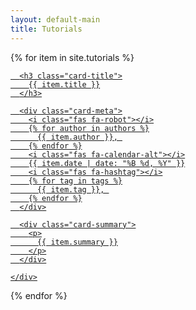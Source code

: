 ```yaml
---
layout: default-main
title: Tutorials
---
```


{% for item in site.tutorials %}

  <div class="card">
  <a href="{{item.url}}">
    <div class="card-body">

      <h3 class="card-title">
        {{ item.title }}
      </h3>

      <div class="card-meta">
        <i class="fas fa-robot"></i>
        {% for author in authors %}
          {{ item.author }}, 
        {% endfor %}
        <i class="fas fa-calendar-alt"></i>
        {{ item.date | date: "%B %d, %Y" }}
        <i class="fas fa-hashtag"></i>
        {% for tag in tags %}
          {{ item.tag }}, 
        {% endfor %}
      </div>

      <div class="card-summary">
        <p>
          {{ item.summary }}
        </p>
      </div>

    </div>
  </a>
  </div>

{% endfor %}
